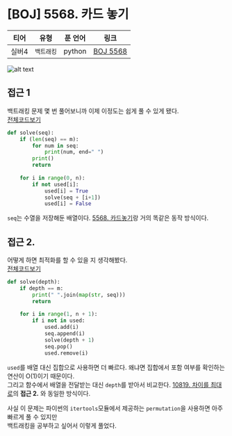 # [BOJ] 5568. 카드 놓기
| 티어 | 유형 | 푼 언어 | 링크 |
| :-: | :-: | :-: | :-: |
|실버4|`백트래킹`|python|[BOJ 5568](https://www.acmicpc.net/problem/5568)|

![alt text](image.png)

## 접근 1
백트래킹 문제 몇 번 풀어보니까 이제 이정도는 쉽게 풀 수 있게 됐다.   
[전체코드보기](15649-1.py)    

```python
def solve(seq):
    if (len(seq) == m):
        for num in seq:
            print(num, end=" ")
        print()
        return
    
    for i in range(0, n):
        if not used[i]:
            used[i] = True
            solve(seq + [i+1])
            used[i] = False
```
`seq`는 수열을 저장해둔 배열이다. [5568. 카드놓기](../5568.%20카드%20놓기/README.md)랑 거의 똑같은 동작 방식이다.

## 접근 2.
어떻게 하면 최적화를 할 수 있을 지 생각해봤다.   
[전체코드보기](15649-2.py)    

```python
def solve(depth):
    if depth == m:
        print(" ".join(map(str, seq))) 
        return
    
    for i in range(1, n + 1):
        if i not in used:
            used.add(i)
            seq.append(i)
            solve(depth + 1)
            seq.pop()
            used.remove(i)
```

`used`를 배열 대신 집합으로 사용하면 더 빠르다. 왜냐면 집합에서 포함 여부를 확인하는 연산이 O(1)이기 때문이다.   
그리고 함수에서 배열을 전달받는 대신 `depth`를 받아서 비교한다. [10819. 차이를 최대로](../10819.%20차이를%20최대로/README.md)의 **접근 2.** 와 동일한 방식이다.   
   
사실 이 문제는 파이썬의 `itertools`모듈에서 제공하는 `permutation`을 사용하면 아주 빠르게 풀 수 있지만   
백트래킹을 공부하고 싶어서 이렇게 풀었다. 